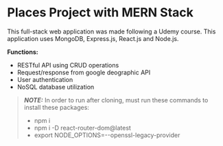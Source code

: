 # Places Project with MERN Stack

This full-stack web application was made following a Udemy course. This application uses MongoDB, Express.js, React.js and Node.js.

**Functions:**
  - RESTful API using CRUD operations
  - Request/response from google deographic API
  - User authentication
  - NoSQL database utilization
    
> **_NOTE:_**  In order to run after cloning, must run these commands to install these packages:
> - npm i
> - npm i -D react-router-dom@latest
> - export NODE_OPTIONS=--openssl-legacy-provider
